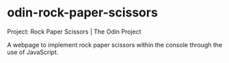 # odin-rock-paper-scissors
Project: Rock Paper Scissors | The Odin Project

A webpage to implement rock paper scissors within the console through the use of JavaScript.
